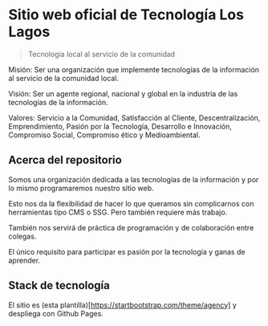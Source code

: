 # Sitio web oficial de Tecnología Los Lagos

> Tecnologia local al servicio de la comunidad

Misión: Ser una organización que implemente tecnologías de la información al servicio de la comunidad local. 

Visión: Ser un agente regional, nacional y global en la industria de las tecnologías de la información.

Valores: Servicio a la Comunidad, Satisfacción al Cliente, Descentralización, Emprendimiento, Pasión por la Tecnología, Desarrollo e Innovación, Compromiso Social, Compromiso ético y Medioambiental.


## Acerca del repositorio

Somos una organización dedicada a las tecnologías de la información y por lo mismo programaremos nuestro sitio web.

Esto nos da la flexibilidad de hacer lo que queramos sin complicarnos con herramientas tipo CMS o SSG. Pero también requiere más trabajo.

También nos servirá de práctica de programación y de colaboración entre colegas.

El único requisito para participar es pasión por la tecnología y ganas de aprender.


## Stack de tecnología

El sitio es (esta plantilla)[https://startbootstrap.com/theme/agency] y despliega con Github Pages.